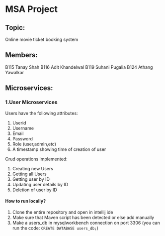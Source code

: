 # MSA Project

## Topic:

Online movie ticket booking system

## Members: 

B115 Tanay Shah
B116 Adit Khandelwal
B119 Suhani Pugalia
B124 Athang Yawalkar

## Microservices:

### 1.User Microservices

Users have the following attributes:

1. Userid
2. Username
3. Email
4. Password
5. Role (user,admin,etc)
6. A timestamp showing time of creation of user

Crud operations implemented:

1. Creating new Users
2. Getting all Users
3. Getting user by ID 
4. Updating user details by ID
5. Deletion of user by ID

#### How to run locally?

1. Clone the entire repository and open in intellij ide
2. Make sure that Maven script has been detected or else add manually
3. Make a users_db in mysqlworkbench connection on port 3306
   (you can run the code: `CREATE DATABASE users_db;`)